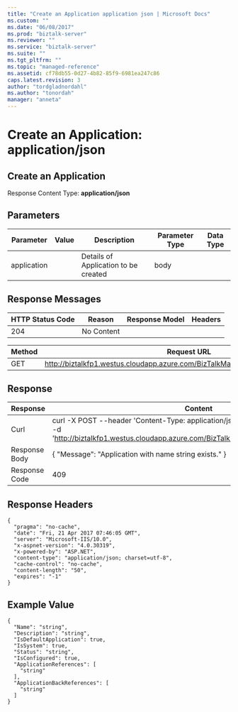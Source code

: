 ```yaml
---
title: "Create an Application application json | Microsoft Docs"
ms.custom: ""
ms.date: "06/08/2017"
ms.prod: "biztalk-server"
ms.reviewer: ""
ms.service: "biztalk-server"
ms.suite: ""
ms.tgt_pltfrm: ""
ms.topic: "managed-reference"
ms.assetid: cf78db55-0d27-4b82-85f9-6981ea247c86
caps.latest.revision: 3
author: "tordgladnordahl"
ms.author: "tonordah"
manager: "anneta"
---
```

# Create an Application: application/json
## Create an Application

  Response Content Type: **application/json**
  
Parameters
---



Parameter |Value |Description|Parameter Type|Data Type  
---------|---------|---------|---------|---------
application  |         |Details of Application to be created |body |        |


Response Messages
---


HTTP Status Code|Reason  |Response Model|Headers
---------|---------|---------|---------
204    |No Content       |         |         |

Method  | Request URL
------------- | -------------
GET  | http://biztalkfp1.westus.cloudapp.azure.com/BizTalkManagementService/Applications

Response
---

| Response | Content          |
| ------------- | ----------- |
| Curl | curl -X POST --header 'Content-Type: application/json' --header 'Accept: text/plain' -d 'http://biztalkfp1.westus.cloudapp.azure.com/BizTalkManagementService/Applications'|
| Response Body | { "Message": "Application with name string exists." }|
| Response Code | 409|

Response Headers
---

```
{
  "pragma": "no-cache",
  "date": "Fri, 21 Apr 2017 07:46:05 GMT",
  "server": "Microsoft-IIS/10.0",
  "x-aspnet-version": "4.0.30319",
  "x-powered-by": "ASP.NET",
  "content-type": "application/json; charset=utf-8",
  "cache-control": "no-cache",
  "content-length": "50",
  "expires": "-1"
}
```

Example Value
---

```
{
  "Name": "string",
  "Description": "string",
  "IsDefaultApplication": true,
  "IsSystem": true,
  "Status": "string",
  "IsConfigured": true,
  "ApplicationReferences": [
    "string"
  ],
  "ApplicationBackReferences": [
    "string"
  ]
}
```
